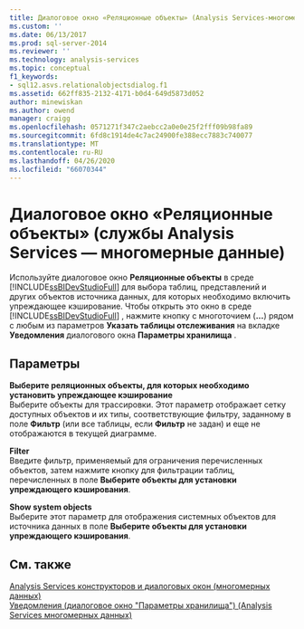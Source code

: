 ```yaml
---
title: Диалоговое окно «Реляционные объекты» (Analysis Services-многомерные данные) | Документация Майкрософт
ms.custom: ''
ms.date: 06/13/2017
ms.prod: sql-server-2014
ms.reviewer: ''
ms.technology: analysis-services
ms.topic: conceptual
f1_keywords:
- sql12.asvs.relationalobjectsdialog.f1
ms.assetid: 662ff835-2132-4171-b0d4-649d5873d052
author: minewiskan
ms.author: owend
manager: craigg
ms.openlocfilehash: 0571271f347c2aebcc2a0e0e25f2fff09b98fa89
ms.sourcegitcommit: 6fd8c1914de4c7ac24900fe388ecc7883c740077
ms.translationtype: MT
ms.contentlocale: ru-RU
ms.lasthandoff: 04/26/2020
ms.locfileid: "66070344"
---
```

# <a name="relational-objects-dialog-box-analysis-services---multidimensional-data"></a>Диалоговое окно «Реляционные объекты» (службы Analysis Services — многомерные данные)
  Используйте диалоговое окно **Реляционные объекты** в среде [!INCLUDE[ssBIDevStudioFull](../includes/ssbidevstudiofull-md.md)] для выбора таблиц, представлений и других объектов источника данных, для которых необходимо включить упреждающее кэширование. Чтобы открыть это окно в среде [!INCLUDE[ssBIDevStudioFull](../includes/ssbidevstudiofull-md.md)] , нажмите кнопку с многоточием (**...**) рядом с любым из параметров **Указать таблицы отслеживания** на вкладке **Уведомления** диалогового окна **Параметры хранилища** .  
  
## <a name="options"></a>Параметры  
 **Выберите реляционных объекты, для которых необходимо установить упреждающее кэширование**  
 Выберите объекты для трассировки. Этот параметр отображает сетку доступных объектов и их типы, соответствующие фильтру, заданному в поле **Фильтр** (или все таблицы, если **Фильтр** не задан) и еще не отображаются в текущей диаграмме.  
  
 **Filter**  
 Введите фильтр, применяемый для ограничения перечисленных объектов, затем нажмите кнопку для фильтрации таблиц, перечисленных в поле **Выберите объекты для установки упреждающего кэширования**.  
  
 **Show system objects**  
 Выберите этот параметр для отображения системных объектов для источника данных в поле **Выберите объекты для установки упреждающего кэширования**.  
  
## <a name="see-also"></a>См. также  
 [Analysis Services конструкторов и диалоговых окон &#40;многомерных данных&#41;](analysis-services-designers-and-dialog-boxes-multidimensional-data.md)   
 [Уведомления &#40;диалоговое окно "Параметры хранилища"&#41; &#40;Analysis Services многомерных данных&#41;](notifications-storage-options-dialog-analysis-services-multidimensional-data.md)  
  
  
